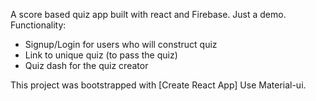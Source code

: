 A score based quiz app built with react and Firebase.
Just a demo.
Functionality:
- Signup/Login for users who will construct quiz
- Link to unique quiz (to pass the quiz)
- Quiz dash for the quiz creator

This project was bootstrapped with [Create React App]
Use Material-ui.
